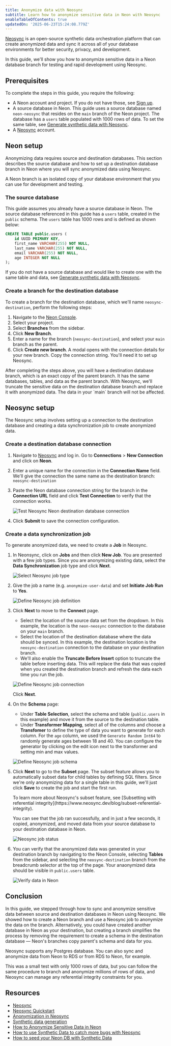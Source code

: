 ```yaml
---
title: Anonymize data with Neosync
subtitle: Learn how to anonymize sensitive data in Neon with Neosync
enableTableOfContents: true
updatedOn: '2025-06-23T15:24:08.779Z'
---
```


[Neosync](https://www.neosync.dev/) is an open-source synthetic data orchestration platform that can create anonymized data and sync it across all of your database environments for better security, privacy, and development.

In this guide, we'll show you how to anonymize sensitive data in a Neon database branch for testing and rapid development using Neosync.

## Prerequisites

To complete the steps in this guide, you require the following:

- A Neon account and project. If you do not have those, see [Sign up](/docs/get-started/signing-up#step-1-sign-up).
- A source database in Neon. This guide uses a source database named `neon-neosync` that resides on the `main` branch of the Neon project. The database has a `users` table populated with 1000 rows of data. To set the same table, see [Generate synthetic data with Neosync](/docs/guides/neosync-generate).
- A [Neosync](https://www.neosync.dev/) account.

## Neon setup

Anonymizing data requires source and destination databases. This section describes the source database and how to set up a destination database branch in Neon where you will sync anonymized data using Neosync.

<Admonition type="info">
A Neon branch is an isolated copy of your database environment that you can use for development and testing.
</Admonition>

### The source database

This guide assumes you already have a source database in Neon. The source database referenced in this guide has a `users` table, created in the `public` schema. The `users` table has 1000 rows and is defined as shown below:

```sql
CREATE TABLE public.users (
    id UUID PRIMARY KEY,
    first_name VARCHAR(255) NOT NULL,
    last_name VARCHAR(255) NOT NULL,
    email VARCHAR(255) NOT NULL,
    age INTEGER NOT NULL
);
```

If you do not have a source database and would like to create one with the same table and data, see [Generate synthetic data with Neosync](/docs/guides/neosync-generate).

### Create a branch for the destination database

To create a branch for the destination database, which we'll name `neosync-destination`, perform the following steps:

1. Navigate to the [Neon Console](https://console.neon.tech).
1. Select your project.
1. Select **Branches** from the sidebar.
1. Click **New Branch**.
1. Enter a name for the branch (`neosync-destination`), and select your `main` branch as the parent.
1. Click **Create new branch**. A modal opens with the connection details for your new branch. Copy the connection string. You'll need it to set up Neosync.

<Admonition type="info">
After completing the steps above, you will have a destination database branch, which is an exact copy of the parent branch. It has the same databases, tables, and data as the parent branch. With Neosync, we'll truncate the sensitive data on the destination database branch and replace it with anonymized data. The data in your `main` branch will not be affected.
</Admonition>

## Neosync setup

The Neosync setup involves setting up a connection to the destination database and creating a data synchronization job to create anonymized data.

### Create a destination database connection

1. Navigate to [Neosync](https://www.neosync.dev/) and log in. Go to **Connections** > **New Connection** and click on **Neon**.

2. Enter a unique name for the connection in the **Connection Name** field. We'll give the connection the same name as the destination branch: `neosync-destination`

3. Paste the Neon database connection string for the branch in the **Connection URL** field and click **Test Connection** to verify that the connection works.

   ![Test Neosync Neon destination database connection](/docs/guides/neosync_anon_test_connection.png)

4. Click **Submit** to save the connection configuration.

### Create a data synchronization job

To generate anonymized data, we need to create a **Job** in Neosync.

1. In Neonsync, click on **Jobs** and then click **New Job**. You are presented with a few job types. Since you are anonymizing existing data, select the **Data Synchronization** job type and click **Next**.

   ![Select Neosync job type](/docs/guides/neosync_anon_job_type.png)

2. Give the job a name (e.g. `anonymize-user-data`) and set **Initiate Job Run** to **Yes**.

   ![Define Neosync job definition](/docs/guides/neosync_anon_job_definition.png)

3. Click **Next** to move to the **Connect** page.
   - Select the location of the source data set from the dropdown. In this example, the location is the `neon-neosync` connection to the database on your `main` branch.
   - Select the location of the destination database where the data should be synced. In this example, the destination location is the `neosync-destination` connection to the database on your destination branch.
   - We'll also enable the **Truncate Before Insert** option to truncate the table before inserting data. This will replace the data that was copied when you created the destination branch and refresh the data each time you run the job.

   ![Define Neosync job connection](/docs/guides/neosync_anon_job_connect.png)

   Click **Next**.

4. On the **Schema** page:
   - Under **Table Selection**, select the schema and table (`public.users` in this example) and move it from the source to the destination table.
   - Under **Transformer Mapping**, select all of the columns and choose a **Transfomer** to define the type of data you want to generate for each column. For the `age` column, we used the `Generate Random Int64` to randomly generate ages between 18 and 40. You can configure the generator by clicking on the edit icon next to the transformer and setting min and max values.

   ![Define Neosync job schema](/docs/guides/neosync_anon_job_schema.png)

5. Click **Next** to go to the **Subset** page. The subset feature allows you to automatically subset data for child tables by defining SQL filters. Since we're only anonymizing data for a single table in this guide, we'll just click **Save** to create the job and start the first run.

   <Admonition type="note">
   To learn more about Neosync's subset feature, see [Subsetting with referential integrity](https://www.neosync.dev/blog/subset-referential-integrity).
   </Admonition>

   You can see that the job ran successfully, and in just a few seconds, it copied, anonymized, and moved data from your source database to your destination database in Neon.

   ![Neosync job status](/docs/guides/neosync_anon_job_status.png)

6. You can verify that the anonymized data was generated in your destination branch by navigating to the Neon Console, selecting **Tables** from the sidebar, and selecting the `neosync-destination` branch from the breadcrumb selector at the top of the page. Your anaonymized data should be visible in `public.users` table.

   ![Verify data in Neon](/docs/guides/neosync_verify_anon_data.png)

## Conclusion

In this guide, we stepped through how to sync and anonymize sensitive data between source and destination databases in Neon using Neosync. We showed how to create a Neon branch and use a Neosync job to anonymize the data on the branch. Alternatively, you could have created another database in Neon as your destination, but creating a branch simplifies the process by removing the requirement to create a schema in the destination database &#8212; Neon's branches copy parent's schema and data for you.

<Admonition type="note">
Neosync supports any Postgres database. You can also sync and anonymize data from Neon to RDS or from RDS to Neon, for example.
</Admonition>

This was a small test with only 1000 rows of data, but you can follow the same procedure to branch and anonymize millions of rows of data, and Neosync can manage any referential integrity constraints for you.

## Resources

- [Neosync](https://www.neosync.dev/)
- [Neosync Quickstart](https://docs.neosync.dev/quickstart)
- [Anonymization in Neosync](https://docs.neosync.dev/core-features#anonymization)
- [Synthetic data generation](https://docs.neosync.dev/core-features#synthetic-data-generation)
- [How to Anonymize Sensitive Data in Neon](https://www.neosync.dev/blog/neosync-neon-sync-job)
- [How to use Synthetic Data to catch more bugs with Neosync](/blog/how-to-use-synthetic-data-to-catch-more-bugs-with-neosync)
- [How to seed your Neon DB with Synthetic Data](https://www.neosync.dev/blog/neosync-neon-data-gen-job)
